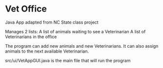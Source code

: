 Vet Office
================
Java App adapted from NC State class project

Manages 2 lists: 
A list of animals waiting to see a Veterinarian 
A list of Veterinarians in the office

The program can add new animals and new Veterinarians.  It can also assign animals
to the next available Veterinarian.

src/ui/VetAppGUI.java is the main file that will run the program
